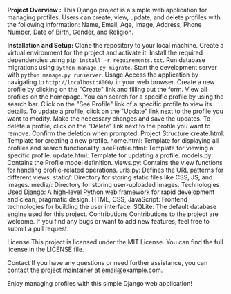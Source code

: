 **Project Overview :**
This Django project is a simple web application for managing profiles. Users can create, view, update, and delete profiles with the following information: Name, Email, Age, Image, Address, Phone Number, Date of Birth, Gender, and Religion.

**Installation and Setup:**
Clone the repository to your local machine.
Create a virtual environment for the project and activate it.
Install the required dependencies using `pip install -r requirements.txt`.
Run database migrations using `python manage.py migrate`.
Start the development server with `python manage.py runserver`.
Usage
Access the application by navigating to `http://localhost:8000/` in your web browser.
Create a new profile by clicking on the "Create" link and filling out the form.
View all profiles on the homepage. You can search for a specific profile by using the search bar.
Click on the "See Profile" link of a specific profile to view its details.
To update a profile, click on the "Update" link next to the profile you want to modify. Make the necessary changes and save the updates.
To delete a profile, click on the "Delete" link next to the profile you want to remove. Confirm the deletion when prompted.
Project Structure
create.html: Template for creating a new profile.
home.html: Template for displaying all profiles and search functionality.
seeProfile.html: Template for viewing a specific profile.
update.html: Template for updating a profile.
models.py: Contains the Profile model definition.
views.py: Contains the view functions for handling profile-related operations.
urls.py: Defines the URL patterns for different views.
static/: Directory for storing static files like CSS, JS, and images.
media/: Directory for storing user-uploaded images.
Technologies Used
Django: A high-level Python web framework for rapid development and clean, pragmatic design.
HTML, CSS, JavaScript: Frontend technologies for building the user interface.
SQLite: The default database engine used for this project.
Contributions
Contributions to the project are welcome. If you find any bugs or want to add new features, feel free to submit a pull request.

License
This project is licensed under the MIT License. You can find the full license in the LICENSE file.

Contact
If you have any questions or need further assistance, you can contact the project maintainer at email@example.com.

Enjoy managing profiles with this simple Django web application!